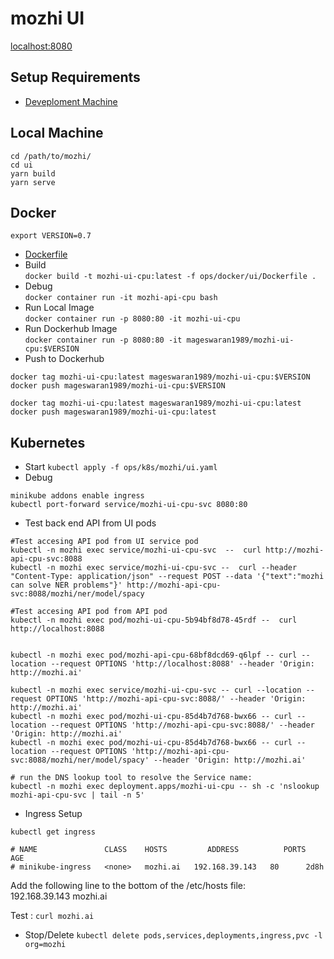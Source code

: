 # mozhi UI

[localhost:8080](localhost:8080)

## Setup Requirements
- [Deveploment Machine](dev_machine.md)

## Local Machine

```
cd /path/to/mozhi/
cd ui
yarn build
yarn serve
```

## Docker 

`
export VERSION=0.7
`

- [Dockerfile](../../../ops/docker/ui/Dockerfile)
- Build  
`
docker build -t mozhi-ui-cpu:latest -f ops/docker/ui/Dockerfile .
`
- Debug  
`
docker container run -it mozhi-api-cpu bash
`  
- Run Local Image  
`
docker container run -p 8080:80 -it mozhi-ui-cpu
`
- Run Dockerhub Image  
`
docker container run -p 8080:80 -it mageswaran1989/mozhi-ui-cpu:$VERSION
`
- Push to Dockerhub
```
docker tag mozhi-ui-cpu:latest mageswaran1989/mozhi-ui-cpu:$VERSION   
docker push mageswaran1989/mozhi-ui-cpu:$VERSION

docker tag mozhi-ui-cpu:latest mageswaran1989/mozhi-ui-cpu:latest
docker push mageswaran1989/mozhi-ui-cpu:latest
```

## Kubernetes

- Start
`
kubectl apply -f ops/k8s/mozhi/ui.yaml
`
- Debug
```
minikube addons enable ingress
kubectl port-forward service/mozhi-ui-cpu-svc 8080:80
```
- Test back end API from UI pods
```
#Test accesing API pod from UI service pod  
kubectl -n mozhi exec service/mozhi-ui-cpu-svc  --  curl http://mozhi-api-cpu-svc:8088
kubectl -n mozhi exec service/mozhi-ui-cpu-svc --  curl --header "Content-Type: application/json" --request POST --data '{"text":"mozhi can solve NER problems"}' http://mozhi-api-cpu-svc:8088/mozhi/ner/model/spacy
  
#Test accesing API pod from API pod  
kubectl -n mozhi exec pod/mozhi-ui-cpu-5b94bf8d78-45rdf --  curl http://localhost:8088


kubectl -n mozhi exec pod/mozhi-api-cpu-68bf8dcd69-q6lpf -- curl --location --request OPTIONS 'http://localhost:8088' --header 'Origin: http://mozhi.ai'

kubectl -n mozhi exec service/mozhi-ui-cpu-svc -- curl --location --request OPTIONS 'http://mozhi-api-cpu-svc:8088/' --header 'Origin: http://mozhi.ai'
kubectl -n mozhi exec pod/mozhi-ui-cpu-85d4b7d768-bwx66 -- curl --location --request OPTIONS 'http://mozhi-api-cpu-svc:8088/' --header 'Origin: http://mozhi.ai'
kubectl -n mozhi exec pod/mozhi-ui-cpu-85d4b7d768-bwx66 -- curl --location --request OPTIONS 'http://mozhi-api-cpu-svc:8088/mozhi/ner/model/spacy' --header 'Origin: http://mozhi.ai'

# run the DNS lookup tool to resolve the Service name:
kubectl -n mozhi exec deployment.apps/mozhi-ui-cpu -- sh -c 'nslookup mozhi-api-cpu-svc | tail -n 5'
```

- Ingress Setup
```
kubectl get ingress

# NAME               CLASS    HOSTS         ADDRESS          PORTS   AGE
# minikube-ingress   <none>   mozhi.ai   192.168.39.143   80      2d8h
```
Add the following line to the bottom of the /etc/hosts file:    
    192.168.39.143 mozhi.ai

Test : `curl mozhi.ai`

- Stop/Delete
`
kubectl delete pods,services,deployments,ingress,pvc -l org=mozhi
`  
